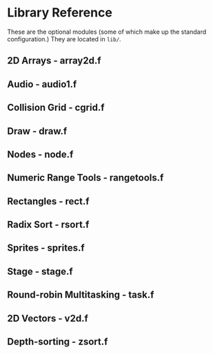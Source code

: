 # Library Reference

These are the optional modules (some of which make up the standard configuration.)  They are located in `lib/`.

## 2D Arrays - array2d.f

## Audio - audio1.f

## Collision Grid - cgrid.f

## Draw - draw.f

## Nodes - node.f

## Numeric Range Tools - rangetools.f

## Rectangles - rect.f

## Radix Sort - rsort.f

## Sprites - sprites.f

## Stage - stage.f

## Round-robin Multitasking - task.f

## 2D Vectors - v2d.f

## Depth-sorting - zsort.f
